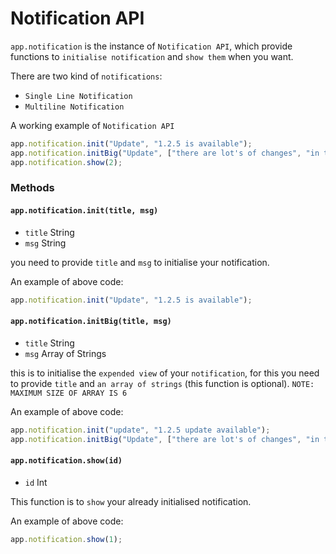 # Notification API
`app.notification` is the instance of `Notification API`, which provide functions to `initialise notification` and `show them` when you want.

There are two kind of `notifications`:
- `Single Line Notification`
- `Multiline Notification`

A working example of `Notification API`
```js
app.notification.init("Update", "1.2.5 is available");
app.notification.initBig("Update", ["there are lot's of changes", "in this version", "would you like to install"]);
app.notification.show(2);
```

### Methods

#### `app.notification.init(title, msg)`
- `title` String
- `msg` String

you need to provide `title` and `msg` to initialise your notification.

An example of above code:
```js
app.notification.init("Update", "1.2.5 is available");
```

#### `app.notification.initBig(title, msg)`
- `title` String
- `msg` Array of Strings

this is to initialise the `expended view` of your `notification`, for this you need to provide `title` and `an array of strings` (this function is optional).
`NOTE: MAXIMUM SIZE OF ARRAY IS 6`

An example of above code:
```js
app.notification.init("update", "1.2.5 update available");
app.notification.initBig("Update", ["there are lot's of changes", "in this version", "would you like to install"]);
```

#### `app.notification.show(id)`
- `id` Int

This function is to `show` your already initialised notification.

An example of above code:
```js
app.notification.show(1);
```
